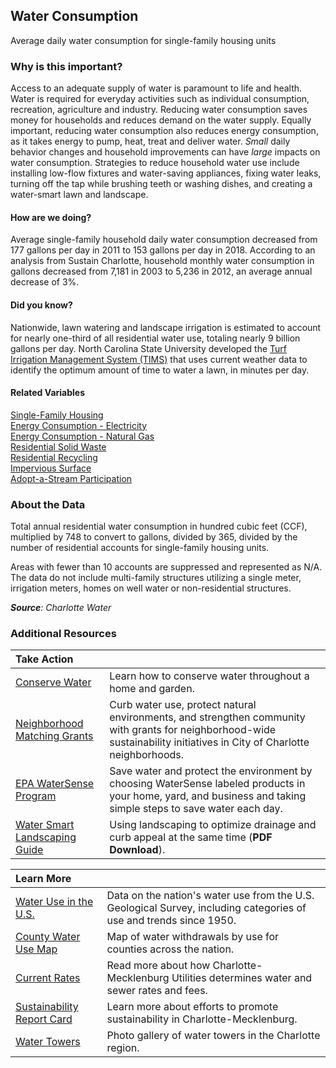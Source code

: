 ## Water Consumption
Average daily water consumption for single-family housing units

### Why is this important?
Access to an adequate supply of water is paramount to life and health. Water is required for everyday activities such as individual consumption, recreation, agriculture and industry. Reducing water consumption saves money for households and reduces demand on the  water supply. Equally important, reducing water consumption also reduces energy consumption, as it takes energy to pump, heat, treat and deliver water. 
*Small* daily behavior changes and household improvements can have *large* impacts on water consumption. Strategies to reduce household water use include installing low-flow fixtures and water-saving appliances, fixing water leaks, turning off the tap while brushing teeth or washing dishes, and creating a water-smart lawn and landscape.

#### How are we doing?
Average single-family household daily water consumption decreased from 177 gallons per day in 2011 to 153 gallons per day in 2018. According to an analysis from Sustain Charlotte, household monthly water consumption in gallons decreased from 7,181 in 2003 to 5,236 in 2012, an average annual decrease of 3%. 

#### Did you know?
Nationwide, lawn watering and landscape irrigation is estimated to account for nearly one-third of all residential water use, totaling nearly 9 billion gallons per day. North Carolina State University developed the [Turf Irrigation Management System (TIMS)](http://turf-ims.ncsu.edu/Default.aspx?ReturnUrl=/) that uses current weather data to identify the optimum amount of time to water a lawn, in minutes per day. 

#### Related Variables
<a href="javascript:void(0)" onclick="model.metricId = 'm30'">Single-Family Housing</a>  
<a href="javascript:void(0)" onclick="model.metricId = 'm26'">Energy Consumption - Electricity</a>  
<a href="javascript:void(0)" onclick="model.metricId = 'm77'">Energy Consumption - Natural Gas</a>  
<a href="javascript:void(0)" onclick="model.metricId = 'm24'">Residential Solid Waste</a>  
<a href="javascript:void(0)" onclick="model.metricId = 'm23'">Residential Recycling</a>  
<a href="javascript:void(0)" onclick="model.metricId = 'm4'">Impervious Surface</a>  
<a href="javascript:void(0)" onclick="model.metricId = 'm43'">Adopt-a-Stream Participation</a>  

### About the Data
Total annual residential water consumption in hundred cubic feet (CCF), multiplied by 748 to convert to gallons, divided by 365, divided by the number of residential accounts for single-family housing units. 

Areas with fewer than 10 accounts are suppressed and represented as N/A. The data do not include multi-family structures utilizing a single meter, irrigation meters, homes on well water or non-residential structures. 

_**Source**: Charlotte Water_


### Additional Resources
|Take Action |     |
|:- |:- |
|[Conserve Water](http://charlottenc.gov/Water/Pages/Conservation.aspx) |Learn how to conserve water throughout a home and garden.
|[Neighborhood Matching Grants](http://charlottenc.gov/HNS/CE/CommunityInfo/Pages/default.aspx) |Curb water use, protect natural environments, and strengthen community with grants for neighborhood-wide sustainability initiatives in City of Charlotte neighborhoods.
|[EPA WaterSense Program](http://www.epa.gov/watersense/)|Save water and protect the environment by choosing WaterSense labeled products in your home, yard, and business and taking simple steps to save water each day.
|[Water Smart Landscaping Guide](http://charlottenc.gov/Water/Documents/SmartIrrigation/CltwaterSmart%20Irrigation%20Program%20RequirementsJuly2015.pdf)|Using landscaping to optimize drainage and curb appeal at the same time (**PDF Download**).  

|Learn More |     |
|:- |:- |
|[Water Use in the U.S.](http://water.usgs.gov/watuse/) |Data on the nation's water use from the U.S. Geological Survey, including categories of use and trends since 1950.
|[County Water Use Map](http://hamiltonproject.org/county_water_use_map/) |Map of water withdrawals by use for counties across the nation.
|[Current Rates](http://charlottenc.gov/Water/Pages/UnderstandingYourRates.aspx)| Read more about how Charlotte-Mecklenburg Utilities determines water and sewer rates and fees.
|[Sustainability Report Card](http://www.sustaincharlotte.org/reportcard2014) |Learn more about efforts to promote sustainability in Charlotte-Mecklenburg.
|[Water Towers](http://ui.uncc.edu/gallery/water-towers-charlotte-region) |Photo gallery of water towers in the Charlotte region.